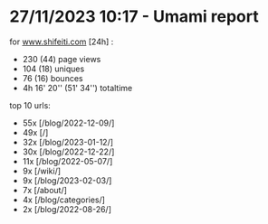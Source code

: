 # 27/11/2023 10:17 - Umami report
for www.shifeiti.com [24h] :

 - 230 (44) page views
 - 104 (18) uniques
 - 76 (16) bounces
 - 4h 16' 20'' (51' 34'') totaltime


top 10 urls:
 - 55x [/blog/2022-12-09/]
 - 49x [/]
 - 32x [/blog/2023-01-12/]
 - 30x [/blog/2022-12-22/]
 - 11x [/blog/2022-05-07/]
 - 9x [/wiki/]
 - 9x [/blog/2023-02-03/]
 - 7x [/about/]
 - 4x [/blog/categories/]
 - 2x [/blog/2022-08-26/]


